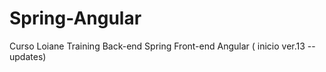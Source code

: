 # Spring-Angular
Curso Loiane Training
Back-end Spring
Front-end Angular ( inicio ver.13 -- updates)
